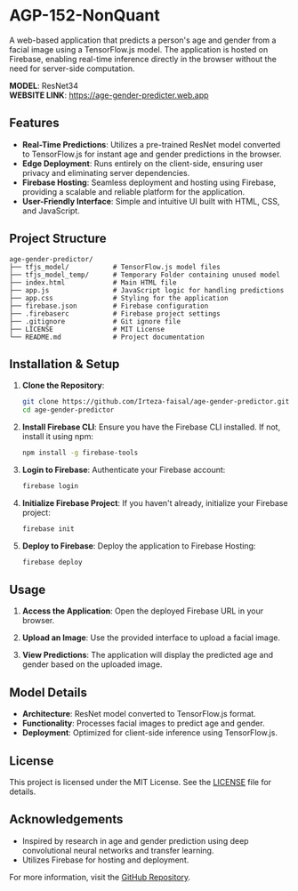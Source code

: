 # AGP-152-NonQuant

A web-based application that predicts a person's age and gender from a facial image using a TensorFlow.js model. The application is hosted on Firebase, enabling real-time inference directly in the browser without the need for server-side computation.

**MODEL**: ResNet34<br>
**WEBSITE LINK**: https://age-gender-predicter.web.app



## Features

- **Real-Time Predictions**: Utilizes a pre-trained ResNet model converted to TensorFlow.js for instant age and gender predictions in the browser.
- **Edge Deployment**: Runs entirely on the client-side, ensuring user privacy and eliminating server dependencies.
- **Firebase Hosting**: Seamless deployment and hosting using Firebase, providing a scalable and reliable platform for the application.
- **User-Friendly Interface**: Simple and intuitive UI built with HTML, CSS, and JavaScript.



## Project Structure

```
age-gender-predictor/
├── tfjs_model/           # TensorFlow.js model files
├── tfjs_model_temp/      # Temporary Folder containing unused model
├── index.html            # Main HTML file
├── app.js                # JavaScript logic for handling predictions
├── app.css               # Styling for the application
├── firebase.json         # Firebase configuration
├── .firebaserc           # Firebase project settings
├── .gitignore            # Git ignore file
├── LICENSE               # MIT License
└── README.md             # Project documentation
```



## Installation & Setup

1. **Clone the Repository**:
   ```bash
   git clone https://github.com/Irteza-faisal/age-gender-predictor.git
   cd age-gender-predictor
   ```

2. **Install Firebase CLI**:
   Ensure you have the Firebase CLI installed. If not, install it using npm:
   ```bash
   npm install -g firebase-tools
   ```

3. **Login to Firebase**:
   Authenticate your Firebase account:
   ```bash
   firebase login
   ```

4. **Initialize Firebase Project**:
   If you haven't already, initialize your Firebase project:
   ```bash
   firebase init
   ```

5. **Deploy to Firebase**:
   Deploy the application to Firebase Hosting:
   ```bash
   firebase deploy
   ```



## Usage

1. **Access the Application**:
   Open the deployed Firebase URL in your browser.

2. **Upload an Image**:
   Use the provided interface to upload a facial image.

3. **View Predictions**:
   The application will display the predicted age and gender based on the uploaded image.



## Model Details

- **Architecture**: ResNet model converted to TensorFlow.js format.
- **Functionality**: Processes facial images to predict age and gender.
- **Deployment**: Optimized for client-side inference using TensorFlow.js.



## License

This project is licensed under the MIT License. See the [LICENSE](LICENSE) file for details.



## Acknowledgements

- Inspired by research in age and gender prediction using deep convolutional neural networks and transfer learning.
- Utilizes Firebase for hosting and deployment.



For more information, visit the [GitHub Repository](https://github.com/Irteza-faisal/age-gender-predictor).